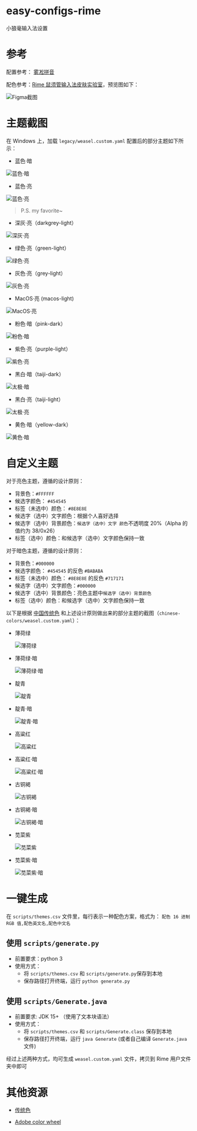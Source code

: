 # easy-configs-rime

小狼毫输入法设置

# 参考

配置参考： [雾凇拼音](https://github.com/iDvel/rime-ice)

配色参考：[Rime 鼠须管输入法皮肤实验室](https://www.figma.com/community/file/1166934605535869911/rime)，预览图如下：

![Figma截图](./legacy/images/figma.png)

# 主题截图

在 Windows 上，加载 `legacy/weasel.custom.yaml` 配置后的部分主题如下所示：

- 蓝色·暗

![蓝色·暗](./legacy/images/blue-dark.png)

- 蓝色·亮

![蓝色·亮](./legacy/images/blue-light.png)

> P.S. my favorite~

- 深灰·亮（darkgrey-light）

![深灰·亮](./legacy/images/darkgrey-light.png)

- 绿色·亮（green-light）

![绿色·亮](./legacy/images/green-light.png)

- 灰色·亮（grey-light）

![灰色·亮](./legacy/images/grey-light.png)

- MacOS·亮 (macos-light)

![MacOS·亮](./legacy/images/macos.png)

- 粉色·暗（pink-dark）

![粉色·暗](./legacy/images/pink-dark.png)

- 紫色·亮（purple-light）

![紫色·亮](./legacy/images/purple-light.png)

- 黑白·暗（taiji-dark）

![太极·暗](./legacy/images/taiji-dark.png)

- 黑白·亮（taiji-light）

![太极·亮](./legacy/images/taiji-light.png)

- 黄色·暗（yellow-dark）

![黄色·暗](./legacy/images/yellow-dark.png)

# 自定义主题

对于亮色主题，遵循的设计原则：

- 背景色：`#FFFFFF`
- 候选字颜色： `#454545`
- 标签（未选中）颜色： `#8E8E8E`
- 候选字（选中）文字颜色：根据个人喜好选择
- 候选字（选中）背景颜色：`候选字（选中）文字 颜色`不透明度 20%（Alpha 的值约为 38/0x26）
- 标签（选中）颜色：和候选字（选中）文字颜色保持一致

对于暗色主题，遵循的设计原则：

- 背景色：`#000000`
- 候选字颜色： `#454545` 的反色 `#BABABA`
- 标签（未选中）颜色： `#8E8E8E` 的反色 `#717171`
- 候选字（选中）文字颜色：`#000000`
- 候选字（选中）背景颜色：亮色主题中`候选字（选中）背景颜色`
- 标签（选中）颜色：和候选字（选中）文字颜色保持一致

以下是根据 [中国传统色](https://www.zhongguose.com) 和上述设计原则做出来的部分主题的截图（`chinese-colors/weasel.custom.yaml`）：

- 薄荷绿

  ![薄荷绿](./chinese-colors/images/bohelv.png)

- 薄荷绿·暗

  ![薄荷绿·暗](./chinese-colors/images/bohelv_dark.png)

- 靛青

  ![靛青](./chinese-colors/images/dianqing.png)

- 靛青·暗

  ![靛青·暗](./chinese-colors/images/dianqing_dark.png)

- 高粱红

  ![高粱红](./chinese-colors/images/gaolianghong.png)

- 高粱红·暗

  ![高粱红·暗](./chinese-colors/images/gaolianghong_dark.png)

- 古铜褐

  ![古铜褐](./chinese-colors/images/gutonghe.png)

- 古铜褐·暗

  ![古铜褐·暗](./chinese-colors/images/gutonghe_dark.png)

- 苋菜紫

  ![苋菜紫](./chinese-colors/images/xiancaizi.png)

- 苋菜紫·暗

  ![苋菜紫·暗](./chinese-colors/images/xiancaizi_dark.png)

# 一键生成

在 `scripts/themes.csv` 文件里，每行表示一种配色方案，格式为： `配色 16 进制 RGB 值,配色英文名,配色中文名`

## 使用 `scripts/generate.py`

- 前置要求：python 3
- 使用方式：
  - 将 `scripts/themes.csv` 和 `scripts/generate.py`保存到本地
  - 保存路径打开终端，运行 `python generate.py`

## 使用 `scripts/Generate.java`

- 前置要求: JDK 15+ （使用了文本块语法）
- 使用方式：
  - 将 `scripts/themes.csv` 和 `scripts/Generate.class` 保存到本地
  - 保存路径打开终端，运行 `java Generate` (或者自己编译 `Generate.java` 文件)

经过上述两种方式，均可生成 `weasel.custom.yaml` 文件，拷贝到 Rime 用户文件夹中即可

# 其他资源

- [传统色](https://colors.masantu.com/#/)

- [Adobe color wheel](https://color.adobe.com/zh/create/color-wheel)
